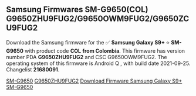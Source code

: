 <h2>Samsung Firmwares SM-G9650(COL) G9650ZHU9FUG2/G9650OWM9FUG2/G9650ZCU9FUG2</h2>
Download the Samsung firmware for the ✅ <strong>Samsung Galaxy S9+ </strong> ⭐ <strong>SM-G9650</strong> with product code <strong>COL</strong> <strong> from Colombia</strong>. This firmware has version number PDA <strong>G9650ZHU9FUG2</strong> and CSC G9650OWM9FUG2. The operating system of this firmware is Android Q , with build date 2021-09-25. Changelist <strong>21680091</strong>.


[SM-G9650](https://samfirm.shop/samsung/model/SM-G9650)
[G9650ZHU9FUG2](https://samfirm.shop/samsung/pda/G9650ZHU9FUG2)
[Download Firmware Samsung Galaxy S9+ SM-G9650](https://samfirm.shop/samsung/firmware/459959)
